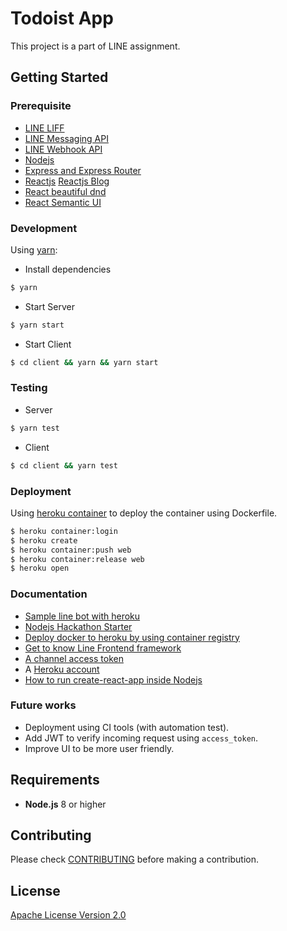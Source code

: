 # Todoist App
This project is a part of LINE assignment.

## Getting Started

### Prerequisite

* [LINE LIFF](https://developers.line.me/en/docs/liff/overview/)
* [LINE Messaging API](https://developers.line.me/en/docs/messaging-api/overview/)
* [LINE Webhook API](https://developers.line.me/en/reference/messaging-api/#webhook-event-objects)
* [Nodejs](https://nodejs.org/en/)
* [Express and Express Router](https://expressjs.com/)
* [Reactjs](https://github.com/facebook/react) [Reactjs Blog](https://reactjs.org/)
* [React beautiful dnd](https://github.com/atlassian/react-beautiful-dnd)
* [React Semantic UI](https://react.semantic-ui.com/)

### Development

Using [yarn](https://yarnpkg.com/):

* Install dependencies
``` bash
$ yarn
```
* Start Server
``` bash
$ yarn start
```
* Start Client
``` bash
$ cd client && yarn && yarn start
```

### Testing

* Server
``` bash
$ yarn test
```
* Client
``` bash
$ cd client && yarn test
```

### Deployment

Using [heroku container](https://devcenter.heroku.com/articles/container-registry-and-runtime) to deploy the container using Dockerfile.

``` bash
$ heroku container:login
$ heroku create
$ heroku container:push web
$ heroku container:release web
$ heroku open
```

### Documentation

* [Sample line bot with heroku](https://developers.line.me/en/docs/messaging-api/building-sample-bot-with-heroku/)
* [Nodejs Hackathon Starter](https://github.com/sahat/hackathon-starter/blob/master/app.js)
* [Deploy docker to heroku by using container registry](https://devcenter.heroku.com/articles/container-registry-and-runtime)
* [Get to know Line Frontend framework](https://developers.line.me/en/docs/liff/getting-started/)
* [A channel access token](https://developers.line.me/en/docs/liff/getting-started/#preparing-channel-access-token)
* A [Heroku account](https://www.heroku.com)
* [How to run create-react-app inside Nodejs](https://medium.freecodecamp.org/how-to-make-create-react-app-work-with-a-node-backend-api-7c5c48acb1b0)


### Future works

* Deployment using CI tools (with automation test).
* Add JWT to verify incoming request using `access_token`.
* Improve UI to be more user friendly.

## Requirements

* **Node.js** 8 or higher

## Contributing

Please check [CONTRIBUTING](CONTRIBUTING.md) before making a contribution.

## License

[Apache License Version 2.0](LICENSE)